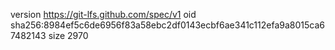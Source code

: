 version https://git-lfs.github.com/spec/v1
oid sha256:8984ef5c6de6956f83a58ebc2df0143ecbf6ae341c112efa9a8015ca67482143
size 2970
